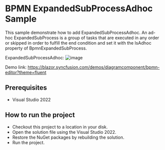 # BPMN ExpandedSubProcessAdhoc Sample

This sample demonstrate how to add ExpandedSubProcessAdhoc. An ad-hoc ExpandedSubProcess is a group of tasks that are executed in any order or skipped in order to fulfill the end condition and set it with the IsAdhoc property of BpmnExpandedSubProcess.

ExpandedSubProcessAdhoc:
![image](https://user-images.githubusercontent.com/77827252/215381508-87965c16-8654-4c3b-bd3e-b69e17a51590.png)

Demo link:
https://blazor.syncfusion.com/demos/diagramcomponent/bpmn-editor?theme=fluent

## Prerequisites

* Visual Studio 2022

## How to run the project

* Checkout this project to a location in your disk.
* Open the solution file using the Visual Studio 2022.
* Restore the NuGet packages by rebuilding the solution.
* Run the project.
